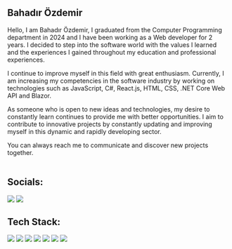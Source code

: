 <h2>Bahadır Özdemir</h2> 
<div>
  Hello, I am Bahadır Özdemir, I graduated from the Computer Programming department in 2024 and I have been working as a Web developer for 2 years. I decided to step into the software world with the values ​​I learned and the experiences I gained throughout my education and professional experiences.

I continue to improve myself in this field with great enthusiasm. Currently, I am increasing my competencies in the software industry by working on technologies such as JavaScript, C#, React.js, HTML, CSS, .NET Core Web API and Blazor.

As someone who is open to new ideas and technologies, my desire to constantly learn continues to provide me with better opportunities. I aim to contribute to innovative projects by constantly updating and improving myself in this dynamic and rapidly developing sector.

You can always reach me to communicate and discover new projects together. <br/><br/>
  

<h2 align="left">Socials:</h2> 
<p align="left">
  <a href="mailto:ozdemirbahaadir@gmail.com" alt="Bahadirozdemirr">
  <img src="https://img.shields.io/badge/-Gmail-FF0000?style=flat-square&labelColor=FF0000&logo=gmail&logoColor=white&link=LINK-DO-SEU-EMAIL" /></a>

  <a href="https://www.linkedin.com/in/bahadır-özdemir-/" alt="bahadır-özdemir-">
  <img src="https://img.shields.io/badge/-Linkedin-0e76a8?style=flat-square&logo=Linkedin&logoColor=white&link=LINK-DO-SEU-LINKEDIN" /></a>
  </a>
</p>  

<h2>Tech Stack: </h2>
<div align="left">

<img src="https://img.shields.io/badge/c%23-%23323330.svg?style=for-the-badge&logo=c-sharp&logoColor=white"/>
<img src="https://img.shields.io/badge/css3-%23323330.svg?style=for-the-badge&logo=css3&logoColor=%23F7DF1E"/>
<img src="https://img.shields.io/badge/html5-%23323330.svg?style=for-the-badge&logo=html5&logoColor=white"/> 
<img src="https://img.shields.io/badge/javascript-%23323330.svg?style=for-the-badge&logo=javascript&logoColor=%23F7DF1E"/>
<img src="https://img.shields.io/badge/.NET-%23323330?style=for-the-badge&logo=.net&logoColor=%23F7DF1E"/>
<img src="https://img.shields.io/badge/bootstrap-%23323330.svg?style=for-the-badge&logo=bootstrap&logoColor=%23F7DF1E"/>


<img src="https://img.shields.io/badge/Microsoft%20SQL%20Sever-%23323330?style=for-the-badge&logo=microsoft%20sql%20server&logoColor=%23F7DF1E"/>



</div>
 <br/>
<br/>



